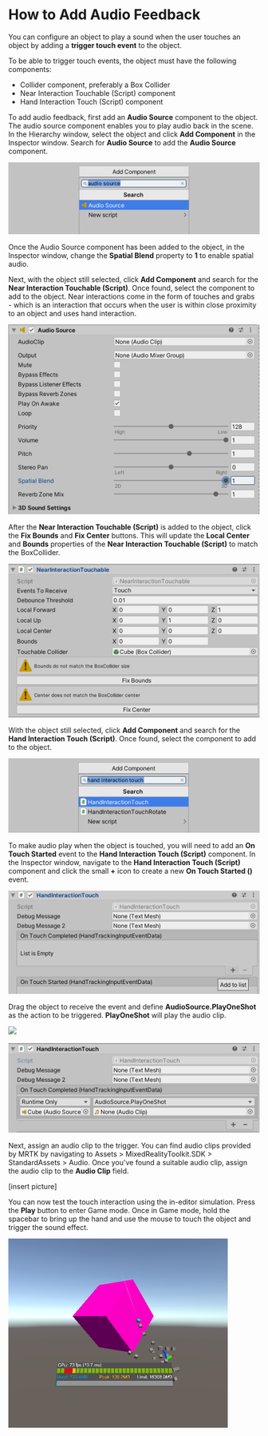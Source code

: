 # How to Add Audio Feedback

You can configure an object to play a sound when the user touches an object by adding a **trigger touch event** to the object.

To be able to trigger touch events, the object must have the following components:

- Collider component, preferably a Box Collider
- Near Interaction Touchable (Script) component
- Hand Interaction Touch (Script) component

To add audio feedback, first add an **Audio Source** component to the object. The audio source component enables you to play audio back in the scene. In the Hierarchy window, select the object and click **Add Component** in the Inspector window. Search for **Audio Source** to add the **Audio Source** component.

![Add Audio Source Script component](../../../.gitbook/assets/how_to_add_audio_feedback/audio_source.PNG)

Once the Audio Source component has been added to the object, in the Inspector window, change the **Spatial Blend** property to **1** to enable spatial audio.

Next, with the object still selected, click **Add Component** and search for the **Near Interaction Touchable (Script)**. Once found, select the component to add to the object. Near interactions come in the form of touches and grabs - which is an interaction that occurs when the user is within close proximity to an object and uses hand interaction.

![Enable Spatial Blend](../../../.gitbook/assets/how_to_add_audio_feedback/spatial_blend.PNG)

After the **Near Interaction Touchable (Script)** is added to the object, click the **Fix Bounds** and **Fix Center** buttons. This will update the **Local Center** and **Bounds** properties of the **Near Interaction Touchable (Script)** to match the BoxCollider.

![Fix Bounds](../../../.gitbook/assets/how_to_add_audio_feedback/fix_bounds_center.PNG)

With the object still selected, click **Add Component** and search for the **Hand Interaction Touch (Script)**. Once found, select the component to add to the object.

![Add Hand Interation Touch Script component](../../../.gitbook/assets/how_to_add_audio_feedback/hand_interaction_touch.PNG)

To make audio play when the object is touched, you will need to add an **On Touch Started** event to the **Hand Interaction Touch (Script)** component. In the Inspector window, navigate to the **Hand Interaction Touch (Script)** component and click the small **+** icon to create a new **On Touch Started ()** event. 

![Add Event](../../../.gitbook/assets/how_to_add_audio_feedback/add_event.PNG)

Drag the object to receive the event and define **AudioSource.PlayOneShot** as the action to be triggered. **PlayOneShot** will play the audio clip.

![](.Images/how_to_add_audio_feedback/add_object_and_action.PNG)

![Add object and action](../../../.gitbook/assets/how_to_add_audio_feedback/object_action.PNG)

Next, assign an audio clip to the trigger. You can find audio clips provided by MRTK by navigating to Assets > MixedRealityToolkit.SDK > StandardAssets > Audio. Once you've found a suitable audio clip, assign the audio clip to the **Audio Clip** field.

[insert picture]

You can now test the touch interaction using the in-editor simulation. Press the **Play** button to enter Game mode. Once in Game mode, hold the spacebar to bring up the hand and use the mouse to touch the object and trigger the sound effect.

![Add object and action](../../../.gitbook/assets/how_to_add_audio_feedback/touch_in_editor_simulation.PNG)